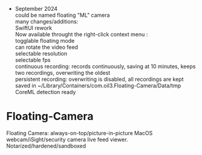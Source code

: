 * September 2024  
could be named floating "ML" camera  
many changes/additions:  
SwiftUI rework  
Now available throught the right-click context menu :  
togglable floating mode  
can rotate the video feed  
selectable resolution  
selectable fps  
continuous recording:  records continuously, saving at 10 minutes, keeps two recordings, overwriting the oldest  
persistent recording: overwriting is disabled, all recordings are kept  
saved in ~/Library/Containers/com.oil3.Floating-Camera/Data/tmp  
CoreML detection ready  


# Floating-Camera
Floating Camera: always-on-top/picture-in-picture MacOS webcam/iSight/security camera live feed viewer.  
Notarized/hardened/sandboxed
